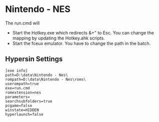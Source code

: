 # Nintendo - NES

The run.cmd will
 * Start the Hotkey.exe which redirects &+" to Esc. You can change the mapping by updating the Hotkey.ahk scripts.
 * Start the fceux emulator. You have to change the path in the batch. 

## Hypersin Settings
```
[exe info]
path=D:\data\Nintendo - Nes\
rompath=D:\data\Nintendo - Nes\roms\
userompath=true
exe=run.cmd
romextension=nes
parameters=
searchsubfolders=true
pcgame=false
winstate=HIDDEN
hyperlaunch=false
```